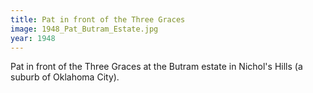 ```yaml
---
title: Pat in front of the Three Graces
image: 1948_Pat_Butram_Estate.jpg
year: 1948
---
```


Pat in front of the Three Graces at the Butram estate in Nichol's Hills (a suburb of Oklahoma City). 